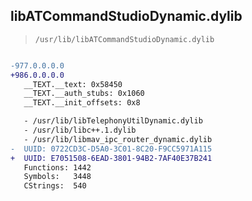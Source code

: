 ## libATCommandStudioDynamic.dylib

> `/usr/lib/libATCommandStudioDynamic.dylib`

```diff

-977.0.0.0.0
+986.0.0.0.0
   __TEXT.__text: 0x58450
   __TEXT.__auth_stubs: 0x1060
   __TEXT.__init_offsets: 0x8

   - /usr/lib/libTelephonyUtilDynamic.dylib
   - /usr/lib/libc++.1.dylib
   - /usr/lib/libmav_ipc_router_dynamic.dylib
-  UUID: 0722CD3C-D5A0-3C01-8C20-F9CC5971A115
+  UUID: E7051508-6EAD-3801-94B2-7AF40E37B241
   Functions: 1442
   Symbols:   3448
   CStrings:  540

```
